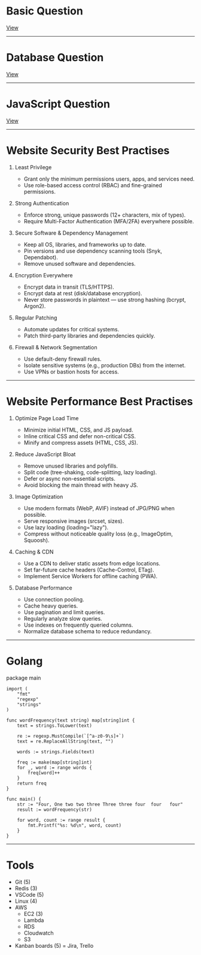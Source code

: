 # Basic Question
[View](./basic_solution.md)

---

# Database Question
[View](./database_solution.md)

---

# JavaScript Question
[View](./javascript_solution.md)

---

# Website Security Best Practises
1. Least Privilege
    - Grant only the minimum permissions users, apps, and services need.
    - Use role-based access control (RBAC) and fine-grained permissions.

2. Strong Authentication
    - Enforce strong, unique passwords (12+ characters, mix of types).
    - Require Multi-Factor Authentication (MFA/2FA) everywhere possible.

3. Secure Software & Dependency Management
    - Keep all OS, libraries, and frameworks up to date.
    - Pin versions and use dependency scanning tools (Snyk, Dependabot).
    - Remove unused software and dependencies.

4. Encryption Everywhere
    - Encrypt data in transit (TLS/HTTPS).
    - Encrypt data at rest (disk/database encryption).
    - Never store passwords in plaintext — use strong hashing (bcrypt, Argon2).

5. Regular Patching
    - Automate updates for critical systems.
    - Patch third-party libraries and dependencies quickly.

6. Firewall & Network Segmentation
    - Use default-deny firewall rules.
    - Isolate sensitive systems (e.g., production DBs) from the internet.
    - Use VPNs or bastion hosts for access.

---

# Website Performance Best Practises
1. Optimize Page Load Time
    - Minimize initial HTML, CSS, and JS payload.
    - Inline critical CSS and defer non-critical CSS.
    - Minify and compress assets (HTML, CSS, JS).

2. Reduce JavaScript Bloat
    - Remove unused libraries and polyfills.
    - Split code (tree-shaking, code-splitting, lazy loading).
    - Defer or async non-essential scripts.
    - Avoid blocking the main thread with heavy JS.

3. Image Optimization
    - Use modern formats (WebP, AVIF) instead of JPG/PNG when possible.
    - Serve responsive images (srcset, sizes).
    - Use lazy loading (loading="lazy").
    - Compress without noticeable quality loss (e.g., ImageOptim, Squoosh).

4. Caching & CDN
    - Use a CDN to deliver static assets from edge locations.
    - Set far-future cache headers (Cache-Control, ETag).
    - Implement Service Workers for offline caching (PWA).

5. Database Performance
    - Use connection pooling.
    - Cache heavy queries.
    - Use pagination and limit queries.
    - Regularly analyze slow queries.
    - Use indexes on frequently queried columns.
    - Normalize database schema to reduce redundancy.

---

# Golang
package main
```
import (
	"fmt"
	"regexp"
	"strings"
)

func wordFrequency(text string) map[string]int {
	text = strings.ToLower(text)

	re := regexp.MustCompile(`[^a-z0-9\s]+`)
	text = re.ReplaceAllString(text, "")

	words := strings.Fields(text)

	freq := make(map[string]int)
	for _, word := range words {
		freq[word]++
	}
	return freq
}

func main() {
	str := "Four, One two two three Three three four  four   four"
	result := wordFrequency(str)

	for word, count := range result {
		fmt.Printf("%s: %d\n", word, count)
	}
}
```

---

# Tools
- Git (5)
- Redis (3)
- VSCode (5)
- Linux (4)
- AWS
    - EC2 (3)
    - Lambda
    - RDS
    - Cloudwatch
    - S3
- Kanban boards (5) = Jira, Trello
